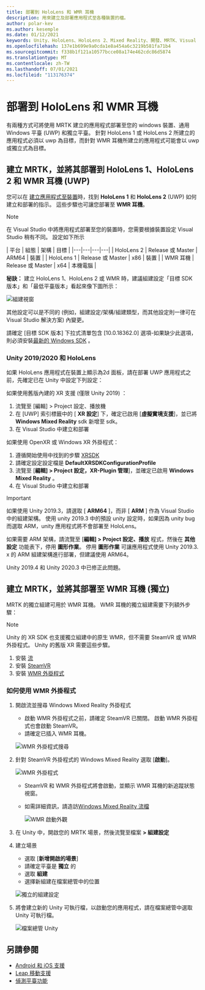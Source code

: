 ```yaml
---
title: 部署到 HoloLens 和 WMR 耳機
description: 用來建立及部署應用程式至各種裝置的檔。
author: polar-kev
ms.author: kesemple
ms.date: 01/12/2021
keywords: Unity、HoloLens、HoloLens 2、Mixed Reality、開發、MRTK、Visual Studio
ms.openlocfilehash: 137e1b699e9a0cda1e8a454a6c3219b581fa71b4
ms.sourcegitcommit: f338b1f121a10577bcce08a174e462cdc86d5874
ms.translationtype: MT
ms.contentlocale: zh-TW
ms.lasthandoff: 07/01/2021
ms.locfileid: "113176374"
---
```

# <a name="deploying-to-hololens-and-wmr-headsets"></a>部署到 HoloLens 和 WMR 耳機

有兩種方式可將使用 MRTK 建立的應用程式部署至您的 windows 裝置、通用 Windows 平臺 (UWP) 和獨立平臺。 針對 HoloLens 1 或 HoloLens 2 所建立的應用程式必須以 uwp 為目標，而針對 WMR 耳機所建立的應用程式可能會以 uwp 或獨立式為目標。

## <a name="building-and-deploying-mrtk-to-hololens-1-hololens-2-and-wmr-headsets-uwp"></a>建立 MRTK，並將其部署到 HoloLens 1、HoloLens 2 和 WMR 耳機 (UWP) 

您可以在 [建立應用程式至裝置](/windows/mixed-reality/mrlearning-base-ch1#build-your-application-to-your-device)時，找到 **HoloLens 1** 和 **HoloLens 2** (UWP) 如何建立和部署的指示。 這些步驟也可讓您部署至 **WMR 耳機**。

> [!NOTE]
> 在 Visual Studio 中將應用程式部署至您的裝置時，您需要根據裝置設定 Visual Studio 稍有不同。 設定如下所示
>
>| 平台 | 組態 | 架構 | 目標 |
|---|---|---|---|
| HoloLens 2 | Release 或 Master | ARM64 | 裝置 |
| HoloLens 1 | Release 或 Master | x86 | 裝置 |
| WMR 耳機 | Release 或 Master | x64 | 本機電腦 |

**秘訣：** 建立 HoloLens 1、HoloLens 2 或 WMR 時，建議組建設定「目標 SDK 版本」和「最低平臺版本」看起來像下圖所示：

![組建視窗](../features/images/getting-started/BuildWindow.png)

其他設定可以是不同的 (例如，組建設定/架構/組建類型，而其他設定則一律可在 Visual Studio 解決方案) 內變更。

請確定 [目標 SDK 版本] 下拉式清單包含 [10.0.18362.0] 選項-如果缺少此選項，則必須安裝[最新的 Windows SDK](https://developer.microsoft.com/windows/downloads/windows-10-sdk) 。

### <a name="unity-20192020-and-hololens"></a>Unity 2019/2020 和 HoloLens

如果 HoloLens 應用程式在裝置上顯示為2d 面板，請在部署 UWP 應用程式之前，先確定已在 Unity 中設定下列設定：

如果使用舊版內建的 XR 支援 (僅限 Unity 2019) ：

1. 流覽至 [編輯] > Project 設定、播放機
1. 在 [UWP] 索引標籤中的 [ **XR 設定**] 下，確定已啟用 [**虛擬實境支援**]，並已將 **Windows Mixed Reality** sdk 新增至 sdk。
1. 在 Visual Studio 中建立和部署

如果使用 OpenXR 或 Windows XR 外掛程式：

1. 遵循開始使用中找到的步驟 [XRSDK](../configuration/getting-started-with-mrtk-and-xrsdk.md)
1. 請確定設定設定檔是 **DefaultXRSDKConfigurationProfile**
1. 流覽至 [**編輯] > Project 設定，XR-Plugin 管理**]，並確定已啟用 **Windows Mixed Reality** 。
1. 在 Visual Studio 中建立和部署

>[!IMPORTANT]
> 如果使用 Unity 2019.3，請選取 [ **ARM64** ]，而非 [ **ARM** ] 作為 Visual Studio 中的組建架構。 使用 unity 2019.3 中的預設 unity 設定時，如果因為 unity bug 而選取 ARM，unity 應用程式將不會部署至 HoloLens。
>
> 如果需要 ARM 架構，請流覽至 [**編輯] > Project 設定、播放** 程式，然後在 **其他設定** 功能表下，停用 **圖形作業**。 停用 **圖形作業** 可讓應用程式使用 Unity 2019.3. x 的 ARM 組建架構進行部署，但建議使用 ARM64。
>
> Unity 2019.4 和 Unity 2020.3 中已修正此問題。

## <a name="building-and-deploying-mrtk-to-wmr-headsets-standalone"></a>建立 MRTK，並將其部署至 WMR 耳機 (獨立) 

MRTK 的獨立組建可用於 WMR 耳機。 WMR 耳機的獨立組建需要下列額外步驟：

> [!NOTE]
> Unity 的 XR SDK 也支援獨立組建中的原生 WMR，但不需要 SteamVR 或 WMR 外掛程式。 Unity 的舊版 XR 需要這些步驟。

1. 安裝 [流](https://store.steampowered.com/about/)
1. 安裝 [SteamVR](https://store.steampowered.com/app/250820/SteamVR/)
1. 安裝 [WMR 外掛程式](https://store.steampowered.com/app/719950/Windows_Mixed_Reality_for_SteamVR/)

### <a name="how-to-use-wmr-plugin"></a>如何使用 WMR 外掛程式

1. 開啟流並搜尋 Windows Mixed Reality 外掛程式
    - 啟動 WMR 外掛程式之前，請確定 SteamVR 已關閉。 啟動 WMR 外掛程式也會啟動 SteamVR。
    - 請確定已插入 WMR 耳機。

    ![WMR 外掛程式搜尋](../features/images/build-deploy/WMR/SteamSearchWMRPlugin.png)

1. 針對 SteamVR 外掛程式的 Windows Mixed Reality 選取 [**啟動**]。

    ![WMR 外掛程式](../features/images/build-deploy/WMR/WMRPlugin.png)

    - SteamVR 和 WMR 外掛程式將會啟動，並顯示 WMR 耳機的新追蹤狀態視窗。
    - 如需詳細資訊，請造訪[Windows Mixed Reality 流檔](https://support.microsoft.com/help/4053622/windows-10-play-steamvr-games-in-windows-mixed-reality)

        ![WMR 啟動外觀](../features/images/build-deploy/WMR/WMRPluginActive.png)

1. 在 Unity 中，開啟您的 MRTK 場景，然後流覽至檔案 **> 組建設定**

1. 建立場景
    - 選取 [**新增開啟的場景**]
    - 請確定平臺是 **獨立** 的
    - 選取 **組建**
    - 選擇新組建在檔案總管中的位置

    ![獨立的組建設定](../features/images/build-deploy/WMR/BuildSettingsStandaloneUnity.png)

1. 將會建立新的 Unity 可執行檔，以啟動您的應用程式，請在檔案總管中選取 Unity 可執行檔。

    ![檔案總管 Unity](../features/images/build-deploy/WMR/FileExplorerUnityExe.png)

## <a name="see-also"></a>另請參閱

- [Android 和 iOS 支援](using-ar-foundation.md)
- [Leap 移動支援](leap-motion-mrtk.md)
- [偵測平臺功能](detecting-platform-capabilities.md)

